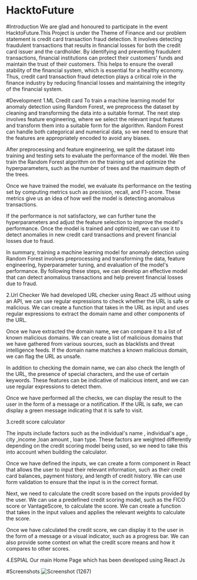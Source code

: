 # HacktoFuture

#Introduction
We are glad and honoured to participate in the event HacktoFuture.This Project is under the Theme of Finance and our problem statement is credit card transaction fraud detection.
It involves detecting  fraudulent transactions that results in financial losses for both the credit card issuer and the cardholder.
By identifying and preventing fraudulent transactions, financial institutions can protect their customers' funds and maintain the trust of their customers. This helps to ensure the overall stability of the financial system, which is essential for a healthy economy. Thus, credit card transaction fraud detection plays a critical role in the finance industry by reducing financial losses and maintaining the integrity of the financial system.

#Development
1.ML Credit card
To train a machine learning model for anomaly detection using Random Forest, we preprocess the dataset by cleaning and transforming the data into a suitable format. The next step involves feature engineering, where we select the relevant input features and transform them into a suitable form for the algorithm. Random Forest can handle both categorical and numerical data, so we need to ensure that the features are appropriately encoded to avoid any biases.

After preprocessing and feature engineering, we split the dataset into training and testing sets to evaluate the performance of the model. We then train the Random Forest algorithm on the training set and optimize the hyperparameters, such as the number of trees and the maximum depth of the trees.

Once we have trained the model, we evaluate its performance on the testing set by computing metrics such as precision, recall, and F1-score. These metrics give us an idea of how well the model is detecting anomalous transactions.

If the performance is not satisfactory, we can further tune the hyperparameters and adjust the feature selection to improve the model's performance. Once the model is trained and optimized, we can use it to detect anomalies in new credit card transactions and prevent financial losses due to fraud.

In summary, training a machine learning model for anomaly detection using Random Forest involves preprocessing and transforming the data, feature engineering, hyperparameter tuning, and evaluation of the model's performance. By following these steps, we can develop an effective model that can detect anomalous transactions and help prevent financial losses due to fraud.

2.Url Checker
We had developed URL checker using React JS without using an API, we can use regular expressions to check whether the URL is safe or malicious. We can create a function that takes in the URL as input and uses regular expressions to extract the domain name and other components of the URL.

Once we have extracted the domain name, we can compare it to a list of known malicious domains. We can create a list of malicious domains that we have gathered from various sources, such as blacklists and threat intelligence feeds. If the domain name matches a known malicious domain, we can flag the URL as unsafe.

In addition to checking the domain name, we can also check the length of the URL, the presence of special characters, and the use of certain keywords. These features can be indicative of malicious intent, and we can use regular expressions to detect them.

Once we have performed all the checks, we can display the result to the user in the form of a message or a notification. If the URL is safe, we can display a green message indicating that it is safe to visit.

3.credit score calculator

The inputs  include factors such as the individual's name , individual's age , city ,income ,loan amount , loan type. These factors are weighted differently depending on the credit scoring model being used, so we need to take this into account when building the calculator.

Once we have defined the inputs, we can create a form component in React that allows the user to input their relevant information, such as their credit card balances, payment history, and length of credit history. We can use form validation to ensure that the input is in the correct format.

Next, we need to calculate the credit score based on the inputs provided by the user. We can use a predefined credit scoring model, such as the FICO score or VantageScore, to calculate the score. We can create a function that takes in the input values and applies the relevant weights to calculate the score.

Once we have calculated the credit score, we can display it to the user in the form of a message or a visual indicator, such as a progress bar. We can also provide some context on what the credit score means and how it compares to other scores.

4.ESPIAL
Our main Home Page which has been developed using React Js

#Screenshots
![Screenshot (1267)](https://user-images.githubusercontent.com/113898735/234447134-06a89acb-764f-4847-bab3-96c5dd52245f.png)
